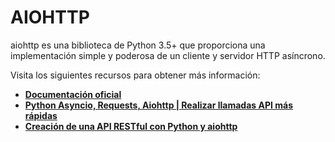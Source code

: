 # AIOHTTP

aiohttp es una biblioteca de Python 3.5+ que proporciona una implementación simple y poderosa de un cliente y servidor HTTP asíncrono.

Visita los siguientes recursos para obtener más información:

- **[Documentación oficial](https://docs.aiohttp.org/en/stable/)**
- **[Python Asyncio, Requests, Aiohttp | Realizar llamadas API más rápidas](https://www.youtube.com/watch?v=nFn4_nA_yk8)**
- **[Creación de una API RESTful con Python y aiohttp](https://tutorialedge.net/python/create-rest-api-python-aiohttp/)**
